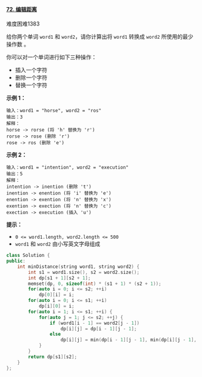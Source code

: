 #### [72. 编辑距离](https://leetcode-cn.com/problems/edit-distance/)

难度困难1383

给你两个单词 `word1` 和 `word2`，请你计算出将 `word1` 转换成 `word2` 所使用的最少操作数 。

你可以对一个单词进行如下三种操作：

- 插入一个字符
- 删除一个字符
- 替换一个字符

 

**示例 1：**

```
输入：word1 = "horse", word2 = "ros"
输出：3
解释：
horse -> rorse (将 'h' 替换为 'r')
rorse -> rose (删除 'r')
rose -> ros (删除 'e')
```

**示例 2：**

```
输入：word1 = "intention", word2 = "execution"
输出：5
解释：
intention -> inention (删除 't')
inention -> enention (将 'i' 替换为 'e')
enention -> exention (将 'n' 替换为 'x')
exention -> exection (将 'n' 替换为 'c')
exection -> execution (插入 'u')
```

 

**提示：**

- `0 <= word1.length, word2.length <= 500`
- `word1` 和 `word2` 由小写英文字母组成





```c++
class Solution {
public:
    int minDistance(string word1, string word2) {
        int s1 = word1.size(), s2 = word2.size();
        int dp[s1 + 1][s2 + 1];
        memset(dp, 0, sizeof(int) * (s1 + 1) * (s2 + 1));
        for(auto i = 0; i <= s2; ++i)
            dp[0][i] = i;
        for(auto i = 0; i <= s1; ++i)
            dp[i][0] = i;
        for(auto i = 1; i <= s1; ++i) {
            for(auto j = 1; j <= s2; ++j) {
                if (word1[i - 1] == word2[j - 1])
                    dp[i][j] = dp[i - 1][j - 1];
                else 
                    dp[i][j] = min(dp[i - 1][j - 1], min(dp[i][j - 1], dp[i - 1][j])) + 1;
            }
        }
        return dp[s1][s2];
    }
};
```

